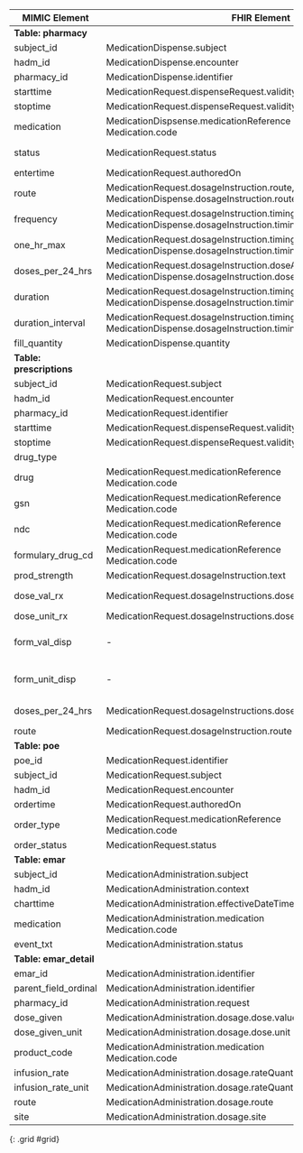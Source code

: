 |MIMIC Element         |FHIR Element                                                                                                                   |FHIR Profile                                           |Notes                                                                                                              |
|----------------------|-------------------------------------------------------------------------------------------------------------------------------|-------------------------------------------------------|-------------------------------------------------------------------------------------------------------------------|
|**Table: pharmacy**       |                                                                                                                               |                                                       |                                                                                                                   |
|subject\_id           |MedicationDispense.subject                                                                                                     |MIMIC\_Medication\_Dispense                            |made into UUID                                                                                                     |
|hadm\_id              |MedicationDispense.encounter                                                                                                   |MIMIC\_Medication\_Dispense                            |made into UUID                                                                                                     |
|pharmacy\_id          |MedicationDispense.identifier                                                                                                  |MIMIC\_Medication\_Dispense                            |                                                                                                                   |
|starttime             |MedicationRequest.dispenseRequest.validityPeriod.start                                                                         |MIMIC\_Medication\_Request                             |                                                                                                                   |
|stoptime              |MedicationRequest.dispenseRequest.validityPeriod.end                                                                           |MIMIC\_Medication\_Request                             |                                                                                                                   |
|medication            |MedicationDispsense.medicationReference<br>Medication.code                                                                     |MIMIC\_Medication\_Dispense<br>MIMIC\_Medication       |Part of named medication codes                                                                                     |
|status                |MedicationRequest.status                                                                                                       |MIMIC\_Medication\_Request                             |Found in pharmacy but really about prescription status                                                             |
|entertime             |MedicationRequest.authoredOn                                                                                                   |MIMIC\_Medication\_Request                             |                                                                                                                   |
|route                 |MedicationRequest.dosageInstruction.route, MedicationDispense.dosageInstruction.route                                          |MIMIC\_Medication\_Request, MIMIC\_Medicaiton\_Dispense|                                                                                                                   |
|frequency             |MedicationRequest.dosageInstruction.timing.code, MedicationDispense.dosageInstruction.timing.code                              |MIMIC\_Medication\_Request, MIMIC\_Medicaiton\_Dispense|                                                                                                                   |
|one\_hr\_max          |MedicationRequest.dosageInstruction.timing.maxDosePerPeriod, MedicationDispense.dosageInstruction.timing.maxDosePerPeriod      |MIMIC\_Medication\_Request, MIMIC\_Medicaiton\_Dispense|                                                                                                                   |
|doses\_per\_24\_hrs   |MedicationRequest.dosageInstruction.doseAndRate.rateQuantity, MedicationDispense.dosageInstruction.doseAndRate.rateQuantity    |MIMIC\_Medication\_Request, MIMIC\_Medicaiton\_Dispense|                                                                                                                   |
|duration              |MedicationRequest.dosageInstruction.timing.repeat.duration, MedicationDispense.dosageInstruction.timing.repeat.duration        |MIMIC\_Medication\_Request, MIMIC\_Medicaiton\_Dispense|                                                                                                                   |
|duration\_interval    |MedicationRequest.dosageInstruction.timing.repeat.durationUnit, MedicationDispense.dosageInstruction.timing.repeat.durationUnit|MIMIC\_Medication\_Request, MIMIC\_Medicaiton\_Dispense|                                                                                                                   |
|fill\_quantity        |MedicationDispense.quantity                                                                                                    |MIMIC\_Medication\_Dispense                            |                                                                                                                   |
|**Table: prescriptions** |                                                                                                                               |                                                       |                                                                                                                   |
|subject\_id           |MedicationRequest.subject                                                                                                      |MIMIC\_Medication\_Request                             |                                                                                                                   |
|hadm\_id              |MedicationRequest.encounter                                                                                                    |MIMIC\_Medication\_Request                             |                                                                                                                   |
|pharmacy\_id          |MedicationRequest.identifier                                                                                                   |MIMIC\_Medication\_Request                             |                                                                                                                   |
|starttime             |MedicationRequest.dispenseRequest.validityPeriod.start                                                                         |MIMIC\_Medication\_Request                             |                                                                                                                   |
|stoptime              |MedicationRequest.dispenseRequest.validityPeriod.end                                                                           |MIMIC\_Medication\_Request                             |                                                                                                                   |
|drug\_type            |                                                                                                                               |                                                       |used when grouping prescription meds                                                                               |
|drug                  |MedicationRequest.medicationReference<br>Medication.code                                                                       |MIMIC\_Medication\_Request<br>MIMIC\_Medication        |Used along with gsn, ndc and formulary\_drug\_cd to make unique medication                                         |
|gsn                   |MedicationRequest.medicationReference<br>Medication.code                                                                       |MIMIC\_Medication\_Request<br>MIMIC\_Medication        |                                                                                                                   |
|ndc                   |MedicationRequest.medicationReference<br>Medication.code                                                                       |MIMIC\_Medication\_Request<br>MIMIC\_Medication        |                                                                                                                   |
|formulary\_drug\_cd   |MedicationRequest.medicationReference<br>Medication.code                                                                       |MIMIC\_Medication\_Request<br>MIMIC\_Medication        |Part of formulary\_drug\_cd's with emar\_detail.product\_code                                                      |
|prod\_strength        |MedicationRequest.dosageInstruction.text                                                                                       |MIMIC\_Medication\_Request                             |                                                                                                                   |
|dose\_val\_rx         |MedicationRequest.dosageInstructions.doseAndRate.doseQuantity.value                                                            |MIMIC\_Medication\_Request                             |Non-numeric values in here, so mapping not working right now                                                       |
|dose\_unit\_rx        |MedicationRequest.dosageInstructions.doseAndRate.doseQuantity.unit                                                             |MIMIC\_Medication\_Request                             |                                                                                                                   |
|form\_val\_disp       |\-                                                                                                                             |\-                                                     |Not used currently but could store a second dosageInstructions.doseAndRate.doseQuantity.value with type='formulary'|
|form\_unit\_disp      |\-                                                                                                                             |\-                                                     |Not used currently but could store a second dosageInstructions.doseAndRate.doseQuantity.value with type='formulary'|
|doses\_per\_24\_hrs   |MedicationRequest.dosageInstructions.doseAndRate.rateQuantity                                                                  |MIMIC\_Medication\_Request                             |Set the numerator to the doses and denominator to 24 hours                                                         |
|route                 |MedicationRequest.dosageInstruction.route                                                                                      |MIMIC\_Medication\_Request                             |                                                                                                                   |
|**Table: poe**            |                                                                                                                               |                                                       |                                                                                                                   |
|poe\_id               |MedicationRequest.identifier                                                                                                   |MIMIC\_Medication\_Request                             |                                                                                                                   |
|subject\_id           |MedicationRequest.subject                                                                                                      |MIMIC\_Medication\_Request                             |                                                                                                                   |
|hadm\_id              |MedicationRequest.encounter                                                                                                    |MIMIC\_Medication\_Request                             |                                                                                                                   |
|ordertime             |MedicationRequest.authoredOn                                                                                                   |MIMIC\_Medication\_Request                             |                                                                                                                   |
|order\_type           |MedicationRequest.medicationReference<br>Medication.code                                                                       |MIMIC\_Medication\_Request<br>MIMIC\_Medication        |medication created for IV/TPN events are referenced through poe                                                    |
|order\_status         |MedicationRequest.status                                                                                                       |MIMIC\_Medication\_Request                             |                                                                                                                   |
|**Table: emar**          |                                                                                                                               |                                                       |                                                                                                                   |
|subject\_id           |MedicationAdministration.subject                                                                                               |MIMIC\_Medication\_Administration                      |                                                                                                                   |
|hadm\_id              |MedicationAdministration.context                                                                                               |MIMIC\_Medication\_Administration                      |                                                                                                                   |
|charttime             |MedicationAdministration.effectiveDateTime                                                                                     |MIMIC\_Medication\_Administration                      |                                                                                                                   |
|medication            |MedicationAdministration.medication<br>Medication.code                                                                         |MIMIC\_Medication\_Administration<br>MIMIC\_Medication |Part of the named medication                                                                                       |
|event\_txt            |MedicationAdministration.status                                                                                                |MIMIC\_Medication\_Administration                      |                                                                                                                   |
|**Table: emar\_detail**   |                                                                                                                               |                                                       |                                                                                                                   |
|emar\_id              |MedicationAdministration.identifier                                                                                            |MIMIC\_Medication\_Administration                      |Concatenated with parent\_field\_ordinal for id                                                                    |
|parent\_field\_ordinal|MedicationAdministration.identifier                                                                                            |MIMIC\_Medication\_Administration                      |Concatenated with emar\_id for id                                                                                  |
|pharmacy\_id          |MedicationAdministration.request                                                                                               |MIMIC\_Medication\_Administration                      |                                                                                                                   |
|dose\_given           |MedicationAdministration.dosage.dose.value                                                                                     |MIMIC\_Medication\_Administration                      |                                                                                                                   |
|dose\_given\_unit     |MedicationAdministration.dosage.dose.unit                                                                                      |MIMIC\_Medication\_Administration                      |                                                                                                                   |
|product\_code         |MedicationAdministration.medication<br>Medication.code                                                                         |MIMIC\_Medication\_Administration<br>MIMIC\_Medication |Part of the formulary\_drug\_cd medication                                                                         |
|infusion\_rate        |MedicationAdministration.dosage.rateQuantity.value                                                                             |MIMIC\_Medication\_Administration                      |                                                                                                                   |
|infusion\_rate\_unit  |MedicationAdministration.dosage.rateQuantity.unit                                                                              |MIMIC\_Medication\_Administration                      |                                                                                                                   |
|route                 |MedicationAdministration.dosage.route                                                                                          |MIMIC\_Medication\_Administration                      |                                                                                                                   |
|site                  |MedicationAdministration.dosage.site                                                                                           |MIMIC\_Medication\_Administration                      |                                                                                                                   |
{: .grid #grid}